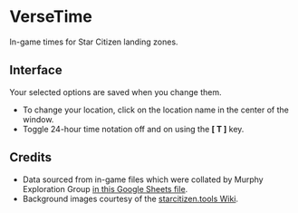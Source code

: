 # VerseTime
In-game times for Star Citizen landing zones.

## Interface
Your selected options are saved when you change them.
- To change your location, click on the location name in the center of the window.
- Toggle 24-hour time notation off and on using the **[ T ]** key.

## Credits
- Data sourced from in-game files which were collated by Murphy Exploration Group [in this Google Sheets file](https://docs.google.com/spreadsheets/d/1VydKNxBHdljhO8ANSEcZRWogInCh-6tAdjI1HcwFlVE/edit#gid=1238406064).
- Background images courtesy of the [starcitizen.tools Wiki](https://starcitizen.tools/Star_Citizen_Wiki).
